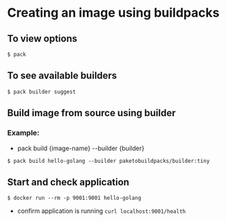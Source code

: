 # Creating an image using buildpacks
## To view options
 ```
$ pack
```

## To see available builders
```
$ pack builder suggest
```

## Build image from source using builder
### Example:
- pack build {image-name} --builder {builder}  
```
$ pack build hello-golang --builder paketobuildpacks/builder:tiny
```

## Start and check application
```
$ docker run --rm -p 9001:9001 hello-golang
```
- confirm application is running `curl localhost:9001/health`